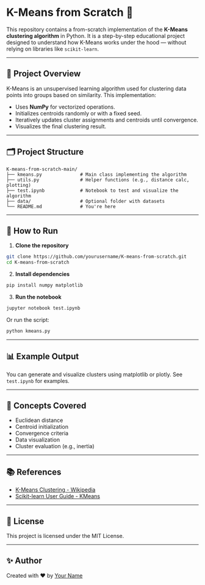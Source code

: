 # K-Means from Scratch 🧠

This repository contains a from-scratch implementation of the **K-Means clustering algorithm** in Python. It is a step-by-step educational project designed to understand how K-Means works under the hood — without relying on libraries like `scikit-learn`.

---

## 📌 Project Overview

K-Means is an unsupervised learning algorithm used for clustering data points into groups based on similarity. This implementation:

- Uses **NumPy** for vectorized operations.
- Initializes centroids randomly or with a fixed seed.
- Iteratively updates cluster assignments and centroids until convergence.
- Visualizes the final clustering result.

---

## 🗂️ Project Structure

```
K-means-from-scratch-main/
├── kmeans.py              # Main class implementing the algorithm
├── utils.py               # Helper functions (e.g., distance calc, plotting)
├── test.ipynb             # Notebook to test and visualize the algorithm
├── data/                  # Optional folder with datasets
└── README.md              # You're here
```

---

## 🚀 How to Run

1. **Clone the repository**
```bash
git clone https://github.com/yourusername/K-means-from-scratch.git
cd K-means-from-scratch
```

2. **Install dependencies**
```bash
pip install numpy matplotlib
```

3. **Run the notebook**
```bash
jupyter notebook test.ipynb
```

Or run the script:
```bash
python kmeans.py
```

---

## 📊 Example Output

You can generate and visualize clusters using matplotlib or plotly. See `test.ipynb` for examples.

---

## 🧠 Concepts Covered

- Euclidean distance
- Centroid initialization
- Convergence criteria
- Data visualization
- Cluster evaluation (e.g., inertia)

---

## 📚 References

- [K-Means Clustering - Wikipedia](https://en.wikipedia.org/wiki/K-means_clustering)
- [Scikit-learn User Guide - KMeans](https://scikit-learn.org/stable/modules/generated/sklearn.cluster.KMeans.html)

---

## 📜 License

This project is licensed under the MIT License.

---

## ✨ Author

Created with ❤️ by [Your Name](https://github.com/yourusername)
